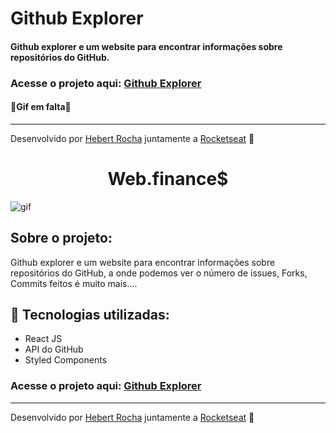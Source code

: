 # Github Explorer

#### Github explorer e um website para encontrar informações sobre repositórios do GitHub.

### Acesse o projeto aqui: <a href="https://github-explorer-web.netlify.app/">Github Explorer</a>

#### 🚧Gif em falta🚧

---
Desenvolvido por [Hebert Rocha](https://www.linkedin.com/in/hebert-rocha-62318a1b3/) juntamente a [Rocketseat](https://rocketseat.com.br/) 🚀


<h1 align="center">Web.finance$</h1>

<img alt="gif" src="https://github.com/Hebert324/github-explorer/blob/master/src/assets/github%20explorer%20gif.gif">

## Sobre o projeto:

Github explorer e um website para encontrar informações sobre repositórios do GitHub, a onde podemos ver o número de issues, Forks, Commits feitos é muito mais....

## :rocket: Tecnologias utilizadas:

- React JS
- API do GitHub
- Styled Components

### Acesse o projeto aqui: <a href="https://github-explorer-web.netlify.app/">Github Explorer</a>

---

Desenvolvido por [Hebert Rocha](https://www.linkedin.com/in/hebert-rc/) juntamente a [Rocketseat](https://app.rocketseat.com.br/dashboard) :wave: 
